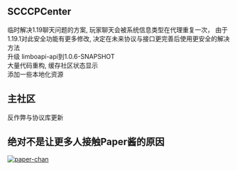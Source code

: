 ## SCCCPCenter
临时解决1.19聊天问题的方案, 玩家聊天会被系统信息类型在代理重复一次， 由于1.19.1对此安全功能有更多修改, 决定在未来协议与接口更完善后使用更安全的解决方法  
升级 limboapi-api到1.0.6-SNAPSHOT  
大量代码重构, 缓存社区状态显示  
添加一些本地化资源  

## 主社区
反作弊与协议库更新  

## 绝对不是让更多人接触Paper酱的原因
[![paper-chan](/img/Paper-Chan-OHH.jpg)](https://paper-chan.moe/)
